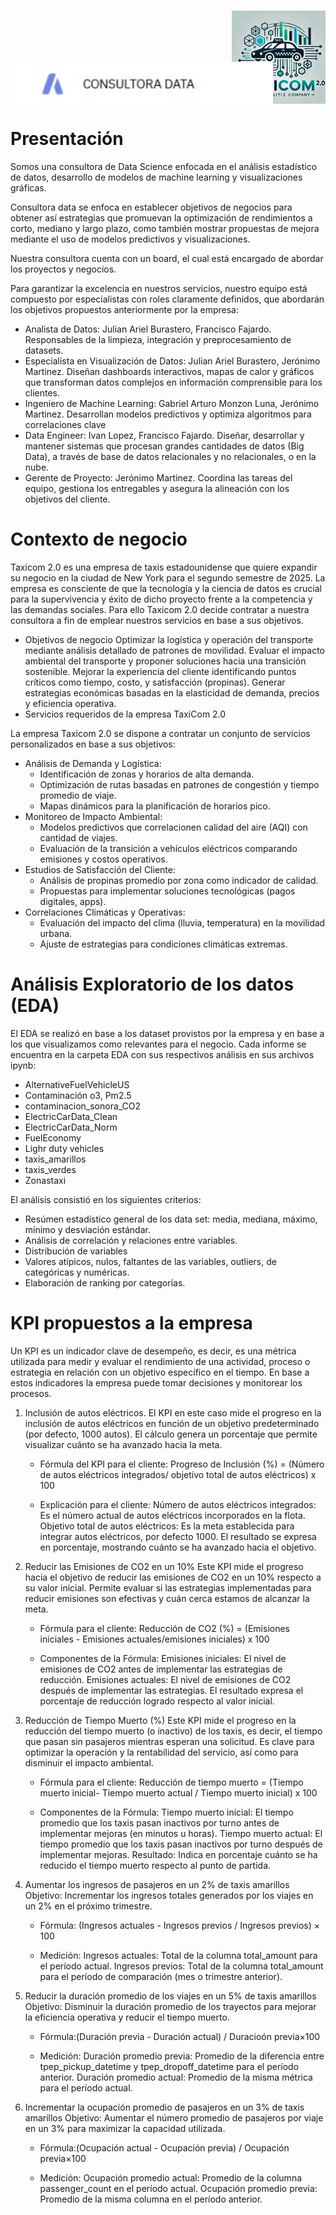 
<div style="position: relative; height: 300px;">
  <!-- Imagen inferior derecha -->
  <img src="LogoTaxiCom.png" alt="Imagen Derecha" style="position: absolute; bottom: 0; right: 0; width: 150px; height: auto;">
  <!-- Imagen inferior izquierda (20% más grande) -->
  <img src="LogoConsultora.jpg" alt="Imagen Izquierda" style="position: absolute; bottom: 0; left: 0; width: 420px; height: auto;">
</div>


# Presentación

Somos una consultora de Data Science enfocada en el análisis estadístico de datos, desarrollo de modelos de machine learning y visualizaciones gráficas.

Consultora data se enfoca en establecer objetivos de negocios para obtener así estrategias que promuevan la optimización de rendimientos a corto, mediano y largo plazo, como también mostrar propuestas de mejora mediante el uso de modelos predictivos y visualizaciones. 

Nuestra consultora cuenta con un board, el cual está encargado de abordar los proyectos y negocios. 

Para garantizar la excelencia en nuestros servicios, nuestro equipo está compuesto por especialistas con roles claramente definidos, que abordarán los objetivos propuestos anteriormente por la empresa:
- Analista de Datos: Julian Ariel Burastero, Francisco Fajardo.
Responsables de la limpieza, integración y preprocesamiento de datasets.
- Especialista en Visualización de Datos: Julian Ariel Burastero, Jerónimo Martinez. Diseñan dashboards interactivos, mapas de calor y gráficos que transforman datos complejos en información comprensible para los clientes.
- Ingeniero de Machine Learning: Gabriel Arturo Monzon Luna, Jerónimo Martinez. Desarrollan modelos predictivos y optimiza algoritmos para correlaciones clave 
- Data Engineer: Ivan Lopez, Francisco Fajardo. Diseñar, desarrollar y mantener sistemas que procesan grandes cantidades de datos (Big Data), a través de base de datos relacionales y no relacionales, o en la nube.
- Gerente de Proyecto: Jerónimo Martinez. Coordina las tareas del equipo, gestiona los entregables y asegura la alineación con los objetivos del cliente.

# Contexto de negocio
Taxicom 2.0 es una empresa de taxis estadounidense que quiere expandir su negocio en la ciudad de New York para el segundo semestre de 2025. La empresa es consciente de que la tecnología y la ciencia de datos es crucial para la supervivencia y éxito de dicho proyecto frente a la competencia y las demandas sociales. Para ello Taxicom 2.0 decide contratar a nuestra consultora a fin de emplear nuestros servicios en base a sus objetivos. 

- Objetivos de negocio
Optimizar la logística y operación del transporte mediante análisis detallado de patrones de movilidad.
Evaluar el impacto ambiental del transporte y proponer soluciones hacia una transición sostenible.
Mejorar la experiencia del cliente identificando puntos críticos como tiempo, costo, y satisfacción (propinas).
Generar estrategias económicas basadas en la elasticidad de demanda, precios y eficiencia operativa.
- Servicios requeridos de la empresa TaxiCom 2.0

La empresa Taxicom 2.0 se dispone a contratar un conjunto de servicios personalizados en base a sus objetivos:  

+ Análisis de Demanda y Logística:
	- Identificación de zonas y horarios de alta demanda.
	- Optimización de rutas basadas en patrones de congestión y tiempo promedio de viaje.
	- Mapas dinámicos para la planificación de horarios pico.
+ Monitoreo de Impacto Ambiental:
	- Modelos predictivos que correlacionen calidad del aire (AQI) con cantidad de viajes.
	- Evaluación de la transición a vehículos eléctricos comparando emisiones y costos operativos.
+ Estudios de Satisfacción del Cliente:
	- Análisis de propinas promedio por zona como indicador de calidad.
	- Propuestas para implementar soluciones tecnológicas (pagos digitales, apps).
+ Correlaciones Climáticas y Operativas:
	- Evaluación del impacto del clima (lluvia, temperatura) en la movilidad urbana.
	- Ajuste de estrategias para condiciones climáticas extremas.

# Análisis Exploratorio de los datos (EDA)

El EDA se realizó en base a los dataset provistos por la empresa y en base a los que visualizamos como relevantes para el negocio. Cada informe se encuentra en la carpeta EDA con sus respectivos análisis en sus archivos ipynb:
- AlternativeFuelVehicleUS
- Contaminación o3, Pm2.5
- contaminacion_sonora_CO2
- ElectricCarData_Clean
- ElectricCarData_Norm
- FuelEconomy
- Lighr duty vehicles
- taxis_amarillos
- taxis_verdes
- Zonastaxi

El análisis consistió en los siguientes criterios: 
- Resúmen estadístico general de los data set: media, mediana, máximo, mínimo y desviación estándar. 
- Análisis de correlación y relaciones entre variables. 
- Distribución de variables
- Valores atípicos, nulos, faltantes de las variables, outliers, de categóricas y numéricas.
- Elaboración de ranking por categorías.   


# KPI propuestos a la empresa

Un KPI es un indicador clave de desempeño, es decir, es una métrica utilizada para medir y evaluar el rendimiento de una actividad, proceso o estrategia en relación con un objetivo específico en el tiempo. En base a estos indicadores la empresa puede tomar decisiones y monitorear los procesos. 

1. Inclusión de autos eléctricos. 
El KPI en este caso mide el progreso en la inclusión de autos eléctricos en función de un objetivo predeterminado (por defecto, 1000 autos). El cálculo genera un porcentaje que permite visualizar cuánto se ha avanzado hacia la meta.

	- Fórmula del KPI para el cliente:
	Progreso de Inclusión (%) = (Número de autos eléctricos integrados/ objetivo total de autos eléctricos) x 100

	- Explicación para el cliente:
	Número de autos eléctricos integrados: Es el número actual de autos eléctricos incorporados en la flota.
	Objetivo total de autos eléctricos: Es la meta establecida para integrar autos eléctricos, por defecto 1000.
	El resultado se expresa en porcentaje, mostrando cuánto se ha avanzado hacia el objetivo.

2. Reducir las Emisiones de CO2 en un 10%
Este KPI mide el progreso hacia el objetivo de reducir las emisiones de CO2 en un 10% respecto a su valor inicial. Permite evaluar si las estrategias implementadas para reducir emisiones son efectivas y cuán cerca estamos de alcanzar la meta.

	- Fórmula para el cliente:
	Reducción de CO2 (%) =  (Emisiones iniciales - Emisiones actuales/emisiones iniciales) x 100

	- Componentes de la Fórmula:
	Emisiones iniciales: El nivel de emisiones de CO2 antes de implementar las estrategias de reducción.
	Emisiones actuales: El nivel de emisiones de CO2 después de implementar las estrategias.
	El resultado expresa el porcentaje de reducción logrado respecto al valor inicial.

3. Reducción de Tiempo Muerto (%)
Este KPI mide el progreso en la reducción del tiempo muerto (o inactivo) de los taxis, es decir, el tiempo que pasan sin pasajeros mientras esperan una solicitud. Es clave para optimizar la operación y la rentabilidad del servicio, así como para disminuir el impacto ambiental.

	- Fórmula para el cliente:
	Reducción de tiempo muerto = (Tiempo muerto inicial- Tiempo muerto actual / Tiempo muerto inicial) x 100

	- Componentes de la Fórmula:
	Tiempo muerto inicial: El tiempo promedio que los taxis pasan inactivos por turno antes de implementar mejoras (en minutos u horas).
	Tiempo muerto actual: El tiempo promedio que los taxis pasan inactivos por turno después de implementar mejoras.
	Resultado: Indica en porcentaje cuánto se ha reducido el tiempo muerto respecto al punto de partida.

4. Aumentar los ingresos de pasajeros en un 2% de taxis amarillos
Objetivo: Incrementar los ingresos totales generados por los viajes en un 2% en el próximo trimestre.

	- Fórmula:  (Ingresos actuales - Ingresos previos / Ingresos previos) × 100 

	- Medición:
	Ingresos actuales: Total de la columna total_amount para el período actual.
	Ingresos previos: Total de la columna total_amount para el período de comparación (mes o trimestre anterior).

5. Reducir la duración promedio de los viajes en un 5% de taxis amarillos
Objetivo: Disminuir la duración promedio de los trayectos para mejorar la eficiencia operativa y reducir el tiempo muerto.

	- Fórmula:(Duración previa - Duración actual) / Duracioón previa×100

	- Medición:
	Duración promedio previa: Promedio de la diferencia entre tpep_pickup_datetime y tpep_dropoff_datetime para el período anterior.
	Duración promedio actual: Promedio de la misma métrica para el período actual.


6. Incrementar la ocupación promedio de pasajeros en un 3% de taxis amarillos
Objetivo: Aumentar el número promedio de pasajeros por viaje en un 3% para maximizar la capacidad utilizada.

	- Fórmula:(Ocupación actual - Ocupación previa) / Ocupación previa×100

	- Medición:
		Ocupación promedio actual: Promedio de la columna passenger_count en el período actual.
		Ocupación promedio previa: Promedio de la misma columna en el período anterior.




